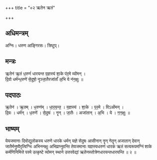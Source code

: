 +++
title = "०२ ऋतेन ऋतं"

+++
## अधिमन्त्रम्
अग्निः। धरुण आङ्गिरसः। त्रिष्टुप्।

## मन्त्रः
ऋ॒तेन॑ ऋ॒तं ध॒रुणं॑ धारयन्त य॒ज्ञस्य॑ शा॒के प॑र॒मे व्यो॑मन् ।  
दि॒वो धर्म॑न्ध॒रुणे॑ से॒दुषो॒ नॄञ्जा॒तैरजा॑ताँ अ॒भि ये न॑न॒क्षुः ॥

## पदपाठः
ऋ॒तेन॑ । ऋ॒तम् । ध॒रुण॑म् । धा॒र॒य॒न्त॒ । य॒ज्ञस्य॑ । शा॒के । प॒र॒मे । विऽओ॑मन् ।  
दि॒वः । धर्म॑न् । ध॒रुणे॑ । से॒दुषः॑ । नॄन् । जा॒तैः । अजा॑तान् । अ॒भि । ये । न॒न॒क्षुः ॥

## भाष्यम्
येयजमानाः दिवोद्युलोकस्य धरुणे धारके धर्मन् यज्ञे सेदुषः आसीनान् नॄन् नेतॄन् अजातान् देवान् जातैर्मनुष्यैरृत्विग्भिः अभिननक्षुः अभिप्राप्नुवन्ति तेयजमानाः यज्ञस्यधरुणं धारकं ऋतं सत्यरूपमग्निं शाके कर्मणिनिमित्ते परमे उत्कृष्टे व्योमन् स्थाने उत्तरवेद्यां ऋतेनस्तोत्रेणधारयन्तधारयन्ति ॥ २ ॥